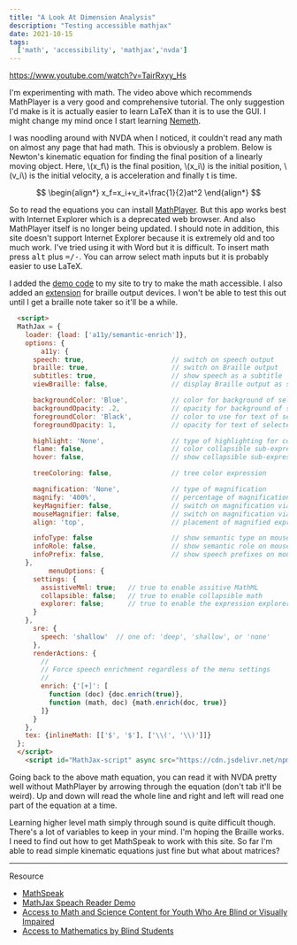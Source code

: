 ```yaml
---
title: "A Look At Dimension Analysis"
description: "Testing accessible mathjax"
date: 2021-10-15 
tags:
  ['math', 'accessibility', 'mathjax','nvda']
---
```


https://www.youtube.com/watch?v=TairRxyy_Hs

I'm experimenting with math. The video above which recommends MathPlayer is a very good and comprehensive tutorial. The only suggestion I'd make is it is actually easier to learn LaTeX than it is to use the GUI. I might change my mind once I start learning [Nemeth](https://nemeth.aphtech.org/). 

I was noodling around with NVDA when I noticed, it couldn't read any math on almost any page that had math. This is obviously a problem. Below is Newton's kinematic equation for finding the final position of a linearly moving object. Here, \\(x_f\\) is the final position, \\(x_i\\) is the initial position, \\(v_i\\) is the initial velocity, a is acceleration and finally t is time.

$$
\begin{align*}
 x_f=x_i+v_it+\frac{1}{2}at^2 
\end{align*}
$$

So to read the equations you can install [MathPlayer](https://docs.wiris.com/en/mathplayer/start). But this app works best with Internet Explorer which is a deprecated web browser. And also MathPlayer itself is no longer being updated. I should note in addition, this site doesn't support Internet Explorer because it is extremely old and too much work. I've tried using it with Word but it is difficult. To insert math press <kbd>alt</kbd> plus <kbd>=/-</kbd>. You can arrow select math inputs but it is probably easier to use LaTeX. 

I added the [demo code](https://github.com/mathjax/MathJax-demos-web/blob/master/speech-tex-chtml.html.md) to my site to try to make the math accessible. I also added an [extension](http://docs.mathjax.org/en/v3.2-latest/options/accessibility.html#accessibility-options) for braille output devices. I won't be able to test this out until I get a braille note taker so it'll be a while.

```html
  <script>
  MathJax = {
    loader: {load: ['a11y/semantic-enrich']},
    options: {
        a11y: {
      speech: true,                      // switch on speech output
      braille: true,                     // switch on Braille output
      subtitles: true,                   // show speech as a subtitle
      viewBraille: false,                // display Braille output as subtitles

      backgroundColor: 'Blue',           // color for background of selected sub-expression
      backgroundOpacity: .2,             // opacity for background of selected sub-expression
      foregroundColor: 'Black',          // color to use for text of selected sub-expression
      foregroundOpacity: 1,              // opacity for text of selected sub-expression

      highlight: 'None',                 // type of highlighting for collapsible sub-expressions
      flame: false,                      // color collapsible sub-expressions
      hover: false,                      // show collapsible sub-expression on mouse hovering

      treeColoring: false,               // tree color expression

      magnification: 'None',             // type of magnification
      magnify: '400%',                   // percentage of magnification of zoomed expressions
      keyMagnifier: false,               // switch on magnification via key exploration
      mouseMagnifier: false,             // switch on magnification via mouse hovering
      align: 'top',                      // placement of magnified expression

      infoType: false                    // show semantic type on mouse hovering
      infoRole: false,                   // show semantic role on mouse hovering
      infoPrefix: false,                 // show speech prefixes on mouse hovering
    },
          menuOptions: {
      settings: {
        assistiveMml: true;   // true to enable assitive MathML
        collapsible: false;   // true to enable collapsible math
        explorer: false;      // true to enable the expression explorer
      }
    },
      sre: {
        speech: 'shallow'  // one of: 'deep', 'shallow', or 'none'
      },
      renderActions: {
        //
        // Force speech enrichment regardless of the menu settings
        //
        enrich: {'[+]': [
          function (doc) {doc.enrich(true)},
          function (math, doc) {math.enrich(doc, true)}  
        ]}
      }
    },
    tex: {inlineMath: [['$', '$'], ['\\(', '\\)']]}
  };
  </script>
    <script id="MathJax-script" async src="https://cdn.jsdelivr.net/npm/mathjax@3/es5/tex-chtml.js"></script>
```
Going back to the above math equation, you can read it with NVDA pretty well without MathPlayer by arrowing through the equation (don't tab it'll be weird). Up and down will read the whole line and right and left will read one part of the equation at a time. 

Learning higher level math simply through sound is quite difficult though. There's a lot of variables to keep in your mind. I'm hoping the Braille works. I need to find out how to get MathSpeak to work with this site. So far I'm able to read simple kinematic equations just fine but what about matrices? 
______
Resource

* [MathSpeak](https://www.seewritehear.com/learn/mathspeak-and-mathspeak-rules/)
* [MathJax Speach Reader Demo](https://mathjax.github.io/MathJax-demos-web/speech-tex-chtml.html.html)
* [Access to Math and Science Content for Youth Who Are Blind or Visually Impaired](https://nfb.org/images/nfb/publications/jbir/jbir19/jbir090101.html)
* [Access to Mathematics by Blind Students](http://www.snv.jussieu.fr/inova/villette2002/act5b.htm)